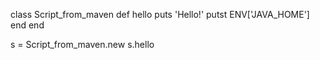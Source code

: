 class Script_from_maven
  def hello
    puts 'Hello!'
    putst ENV['JAVA_HOME']
  end
end

s = Script_from_maven.new
s.hello
